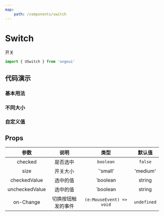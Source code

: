 ```yaml
---
map:
    path: /components/switch
---
```


# Switch

开关

```js
import { USwitch } from 'ungeui'
```

## 代码演示

### 基本用法

<demo src="./demo/base.vue"
    language="vue"
    title="基本用法"
    desc="最简单的用法">
</demo>

### 不同大小

<demo src="./demo/size.vue"
    language="vue"
    title=""
    desc="不同大小">
</demo>

### 自定义值

<demo src="./demo/value.vue"
    language="vue"
    title=""
    desc="定义选中值与非选中值">
</demo>

## Props

|   参数   |   说明   |   类型    | 默认值  |
| :------: | :------: | :-------: | :-----: |
| checked  | 是否选中 | `boolean` | `false` |
| size  | 开关大小 | `'small' | 'medium' | 'large'` | `'medium'` | 
| checkedValue | 选中的值 |  `boolean | string | number` | `true` |
| uncheckedValue | 选中的值 |  `boolean | string | number` | `false` |
| on-Change | 切换按钮触发的事件 |  `(e:MouseEvent) => void` | `undefined` |

